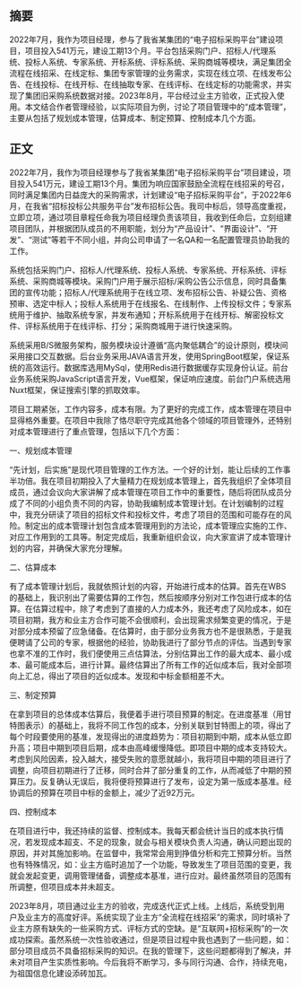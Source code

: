 ## 摘要

2022年7月，我作为项目经理，参与了我省某集团的“电子招标采购平台”建设项目，项目投入541万元，建设工期13个月。平台包括采购门户、招标人/代理系统、投标人系统、专家系统、开标系统、评标系统、采购商城等模块，满足集团全流程在线招采、在线定标、集团专家管理的业务需求，实现在线立项、在线发布公告、在线投标、在线开标、在线抽取专家、在线评标、在线定标的功能需求，并实现了集团旧采购系统数据对接。2023年8月，平台经过业主方验收，正式投入使用。本文结合作者管理经验，以实际项目为例，讨论了项目管理中的“成本管理”，主要从包括了规划成本管理，估算成本、制定预算、控制成本几个方面。

## 正文

2022年7月，我作为项目经理参与了我省某集团“电子招标采购平台”项目建设，项目投入541万元，建设工期13个月。集团为响应国家鼓励全流程在线招采的号召，同时满足集团内日益庞大的采购需求，计划建设“电子招标采购平台”，于2022年6月，在我省“招标投标公共服务平台”发布招标公告。我司中标后，领导高度重视，立即立项，通过项目章程任命我为项目经理负责该项目，我收到任命后，立刻组建项目团队，并根据团队成员的不用职能，划分为“产品设计”、“界面设计”、“开发”、“测试”等若干不同小组，并向公司申请了一名QA和一名配置管理员协助我的工作。

系统包括采购门户、招标人/代理系统、投标人系统、专家系统、开标系统、评标系统、采购商城等模块。采购门户用于展示招标/采购公告公示信息，同时具备集团的宣传功能；招标人/代理系统用于在线立项、发布招标公告、补疑公告、资格预审、选定中标人；投标人系统用于在线报名、在线制作、上传投标文件；专家系统用于维护、抽取系统专家，并发布通知；开标系统用于在线开标、解密投标文件、评标系统用于在线评标、打分；采购商城用于进行快速采购。

系统采用B/S微服务架构，服务模块设计遵循“高内聚低耦合”的设计原则，模块间采用接口交互数据。后台业务采用JAVA语言开发，使用SpringBoot框架，保证系统的高效运行。数据库选用MySql，使用Redis进行数据缓存实现身份认证。前台业务系统采购JavaScript语言开发，Vue框架，保证响应速度。前台门户系统选用Nuxt框架，保证搜索引擎的抓取效率。

项目工期紧张，工作内容多，成本有限。为了更好的完成工作，成本管理在项目中显得格外重要。在项目中我除了恪尽职守完成其他各个领域的项目管理外，还特别对成本管理进行了重点管理，包括以下几个方面：

一、规划成本管理

“先计划，后实施”是现代项目管理的工作方法。一个好的计划，能让后续的工作事半功倍。我在项目初期投入了大量精力在规划成本管理上，首先我组织了全体项目成员，通过会议向大家讲解了成本管理在项目工作中的重要性，随后将团队成员分成了不同的小组负责不同的内容，协助我编制成本管理计划。在计划编制的过程中，我充分研读了项目的招标文件和投标文件，考虑了项目的范围和可能存在的风险。制定出的成本管理计划包含成本管理用到的方法论，成本管理应实施的工作、对应工作用到的工具等。制定完成后，我重新组织会议，向大家宣讲了成本管理计划的内容，并确保大家充分理解。

二、估算成本

有了成本管理计划后，我就依照计划的内容，开始进行成本的估算。首先在WBS的基础上，我识别出了需要估算的工作包，然后按顺序分别对工作包进行成本的估算。在估算过程中，除了考虑到了直接的人力成本外，我还考虑了风险成本，如在项目初期，我方和业主方合作可能不会很顺利，会出现需求频繁变更的情况，于是对部分成本预留了应急储备。在估算时，由于部分业务我方也不是很熟悉，于是我便聘请了公司的专家，根据他的经验，协助我进行了部分节点的评估。当遇到专家也拿不准的工作时，我们便使用三点估算法，分别估算出工作的最大成本、最小成本、最可能成本后，进行计算。最终估算出了所有工作的近似成本后，我对全部项向上汇总，得出了项目的近似成本。发现和中标金额相差不大。

三、制定预算

在拿到项目的总体成本估算后，我便着手进行项目预算的制定。在进度基准（用甘特图表示）的基础上，我将不同工作包的成本，分别关联到甘特图上的项，得出了每个时段要使用的基准，发现得出的进度趋势为：项目初期到中期，成本从低立即升高；项目中期到项目后期，成本由高峰缓慢降低。即项目中期的成本支持较大。考虑到风险因素，投入越大，接受失败的意愿就越小，我将项目中期的项目进行了调整，向项目初期进行了迁移，同时合并了部分重复的工作，从而减低了中期的预算压力。反复确认无误后，我将便将预算进行了发布，设定为第一版成本基准。经协调后的预算在项目中标的金额上，减少了近92万元。

四、控制成本

在项目进行中，我还持续的监督、控制成本。我每天都会统计当日的成本执行情况，若发现成本超支、不足的现象，就会与相关模块负责人沟通，确认问题出现的原因，并对其施加影响。在监督中，我常常会用到挣值分析和完工预算分析。当然也有特殊情况，如：业主方临时追加了一个功能，导致发生了项目范围的变更，我就会发起变更，调用管理储备，调整成本基准，进行应对。最终虽然项目的范围有所调整，但项目成本并未超支。

2023年8月，项目通过业主方的验收，完成迭代正式上线。上线后，系统受到用户及业主方的高度好评。系统实现了业主方“全流程在线招采”的需求，同时填补了业主方原有缺失的一些采购方式、评标方式的空缺。是“互联网+招标采购”的一次成功探索。虽然系统一次性验收通过，但是项目过程中我也遇到了一些问题，如：部分项目成员不具备招标采购的知识。在我的管理下，这些问题都得到了解决，并未对项目产生实质性影响。今后我将不断学习，多与同行沟通、合作，持续充电，为祖国信息化建设添砖加瓦。
